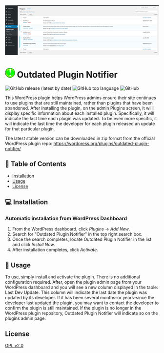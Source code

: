 ![Screenshot of plugin in-use on WordPress admin page.](images-readme/banner-1544x500.png "Meat Specials screenshot")

<!-- <h1><img alt = '' src = 'images-readme/opn-icon-32x32.png' style="margin-right: 5px;">Outdated Plugin Notifier</h1> -->

# ![logo](images-readme/opn-icon-32x32.png) Outdated Plugin Notifier

<div>

  ![GitHub release (latest by date)](https://img.shields.io/github/v/release/cagross/outdated-plugin-notifier)
  ![GitHub top language](https://img.shields.io/github/languages/top/cagross/outdated-plugin-notifier)
  ![GitHub](https://img.shields.io/github/license/cagross/outdated-plugin-notifier)
    
</div>

This WordPress plugin helps WordPress admins ensure their site continues to use plugins that are still maintained, rather than plugins that have been abandoned.  After installing the plugin, on the admin Plugins screen, it willl display specific information about each installed plugin.  Specifically, it will indicate the last time each plugin was updated.  To be even more specific, it will indicate the last time the developer for each plugin released an update for that particular plugin.

The latest stable version can be downloaded in zip format from the official WordPress plugin repo:  https://wordpress.org/plugins/outdated-plugin-notifier/

## 📝 Table of Contents
- [Installation](#installation)
- [Usage](#usage)
- [License](#license)

## 💻 Installation <a name = "installation"></a>
<!-- ## Installation -->

### Automatic installation from WordPress Dashboard

1. From the WordPress dashboard, click _Plugins_ → _Add New_.
2. Search for "Outdated Plugin Notifier" in the top right search box.
3. Once the search completes, locate Outdated Plugin Notifier in the list and click _Install Now_.
4. After installation completes, click _Activate_.

## 🎈 Usage <a name="usage"></a>

To use, simply install and activate the plugin. There is no additional configuration required. After, open the plugin admin page from your WordPress dashboard and you will see a new column displayed in the table: Last Dev Update. This column will indicate the last date the plugin was updated by its developer. If it has been several months–or years–since the developer last updated the plugin, you may want to contact the developer to confirm the plugin is still maintained. If the plugin is no longer in the WordPress plugin repository, Outdated Plugin Notifier will indicate so on the plugins admin page.

## License <a name="license"></a>

[GPL v2.0](LICENSE)